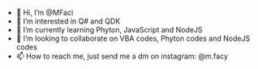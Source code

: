 - 👋 Hi, I’m @MFaci
- 👀 I’m interested in Q# and QDK
- 🌱 I’m currently learning Phyton, JavaScript and NodeJS
- 💞️ I’m looking to collaborate on VBA codes, Phyton codes and NodeJS codes
- 📫 How to reach me, just send me a dm on instagram: @m.facy

<!---
MFaci/MFaci is a ✨ special ✨ repository because its `README.md` (this file) appears on your GitHub profile.
You can click the Preview link to take a look at your changes.
--->
